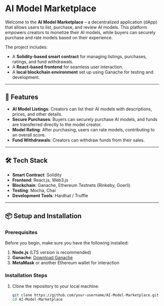# AI Model Marketplace

Welcome to the **AI Model Marketplace** – a decentralized application (dApp) that allows users to list, purchase, and review AI models. This platform empowers creators to monetize their AI models, while buyers can securely purchase and rate models based on their experience.

The project includes:
- A **Solidity-based smart contract** for managing listings, purchases, ratings, and fund withdrawals.
- A **React-based frontend** for seamless user interaction.
- A **local blockchain environment** set up using Ganache for testing and development.

---

## 🚀 Features
- **AI Model Listings**: Creators can list their AI models with descriptions, prices, and other details.
- **Secure Purchases**: Buyers can securely purchase AI models, and funds are transferred directly to the model creator.
- **Model Rating**: After purchasing, users can rate models, contributing to an overall score.
- **Fund Withdrawals**: Creators can withdraw funds from their sales.

---

## 🛠 Tech Stack
- **Smart Contract**: Solidity
- **Frontend**: React.js, Web3.js
- **Blockchain**: Ganache, Ethereum Testnets (Rinkeby, Goerli)
- **Testing**: Mocha, Chai
- **Development Tools**: Hardhat / Truffle

---

## 📦 Setup and Installation

### Prerequisites
Before you begin, make sure you have the following installed:
1. **Node.js** (LTS version is recommended)
2. **Ganache**: [Download Ganache](https://trufflesuite.com/ganache/)
3. **MetaMask** or another Ethereum wallet for interaction

### Installation Steps
1. Clone the repository to your local machine:
   ```bash
   git clone https://github.com/your-username/AI-Model-Marketplace.git
   cd AI-Model-Marketplace
